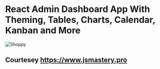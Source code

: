 # React Admin Dashboard App With Theming, Tables, Charts, Calendar, Kanban and More
![Shoppy](https://i.ibb.co/W6g39w3/image.png)

## Courtesey https://www.jsmastery.pro
